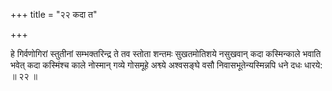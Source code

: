 +++
title = "२२ कदा त"

+++

हे गिर्वणोगिरां स्तुतीनां सम्भक्तरिन्द्र ते तव स्तोता शन्तमः सुखतमोतिशये नसुखवान् कदा कस्मिन्काले भवाति भवेत् कदा कस्मिंश्च काले नोस्मान् गव्ये गोसमूहे अश्व्ये अश्वसङ्घे वसौ निवासभूतेन्यस्मिन्नपि धने दधः धारये: ॥ २२ ॥